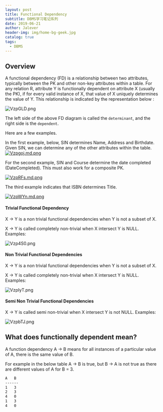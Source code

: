 ```yaml
---
layout: post
title: Functional Dependency
subtitle: DBMS学习笔记系列
date: 2019-06-21
author: Jalever
header-img: img/home-bg-geek.jpg
catalog: true
tags:
  - DBMS
---
```


## Overview

A functional dependency (FD) is a relationship between two attributes, typically between the PK and other non-key attributes within a table. For any relation R, attribute Y is functionally dependent on attribute X (usually the PK), if for every valid instance of X, that value of X uniquely determines the value of Y. This relationship is indicated by the representation below :

![VzpGLD.png](https://s2.ax1x.com/2019/06/21/VzpGLD.png)

The left side of the above FD diagram is called the `determinant`, and the right side is the `dependent`.

Here are a few examples.

In the first example, below, SIN determines Name, Address and Birthdate. Given SIN, we can determine any of the other attributes within the table.
[![Vzpgoj.md.png](https://s2.ax1x.com/2019/06/21/Vzpgoj.md.png)](https://imgchr.com/i/Vzpgoj)

For the second example, SIN and Course determine the date completed (DateCompleted). This must also work for a composite PK.

[![VzpRFs.md.png](https://s2.ax1x.com/2019/06/21/VzpRFs.md.png)](https://imgchr.com/i/VzpRFs)

The third example indicates that ISBN determines Title.

[![VzpWYn.md.png](https://s2.ax1x.com/2019/06/21/VzpWYn.md.png)](https://imgchr.com/i/VzpWYn)

#### Trivial Functional Dependency
X → Y is a non trivial functional dependencies when Y is not a subset of X.

X → Y is called completely non-trivial when X intersect Y is NULL.
Examples:

![Vzp4S0.png](https://s2.ax1x.com/2019/06/21/Vzp4S0.png)

#### Non Trivial Functional Dependencies
X → Y is a non trivial functional dependencies when Y is not a subset of X.

X → Y is called completely non-trivial when X intersect Y is NULL.
Examples:

![VzpIyT.png](https://s2.ax1x.com/2019/06/21/VzpIyT.png)

#### Semi Non Trivial Functional Dependencies
X → Y is called semi non-trivial when X intersect Y is not NULL.
Examples:

![VzpbTJ.png](https://s2.ax1x.com/2019/06/21/VzpbTJ.png)

## What does functionally dependent mean?
A function dependency A → B means for all instances of a particular value of A, there is the same value of B.

For example in the below table A → B is true, but B → A is not true as there are different values of A for B = 3.
```bash
A   B
------
1   3
2   3
4   0
1   3
4   0
```
